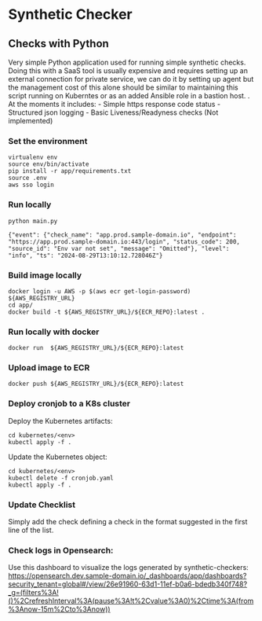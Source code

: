 # Synthetic Checker

##  Checks with Python
Very simple Python application used for running simple synthetic checks. Doing this with a SaaS tool is usually expensive and requires setting up an external connection for private service, we can do it by setting up agent but the management cost of this alone should be similar to maintaining this script running on Kuberntes or as an added Ansible role in a bastion host.
. At the moments it includes:
    - Simple https response code status
    - Structured json logging
    - Basic Liveness/Readyness checks (Not implemented)
    

### Set the environment

    virtualenv env
    source env/bin/activate
    pip install -r app/requirements.txt
    source .env
    aws sso login
   

### Run locally
    python main.py
    
    {"event": {"check_name": "app.prod.sample-domain.io", "endpoint": "https://app.prod.sample-domain.io:443/login", "status_code": 200, "source_id": "Env var not set", "message": "Omitted"}, "level": "info", "ts": "2024-08-29T13:10:12.728046Z"}



### Build image locally
    docker login -u AWS -p $(aws ecr get-login-password) ${AWS_REGISTRY_URL}
    cd app/
    docker build -t ${AWS_REGISTRY_URL}/${ECR_REPO}:latest .
    
### Run locally with docker
    docker run  ${AWS_REGISTRY_URL}/${ECR_REPO}:latest


### Upload image to ECR
    docker push ${AWS_REGISTRY_URL}/${ECR_REPO}:latest

### Deploy cronjob to a K8s cluster

Deploy the Kubernetes artifacts:
    
    cd kubernetes/<env>
    kubectl apply -f .

Update the Kubernetes object:

    cd kubernetes/<env>
    kubectl delete -f cronjob.yaml
    kubectl apply -f .

### Update Checklist
Simply add the check defining a check in the format suggested in the first line of the list.
    
### Check logs in Opensearch:

Use this dashboard to visualize the logs generated by synthetic-checkers:
https://opensearch.dev.sample-domain.io/_dashboards/app/dashboards?security_tenant=global#/view/26e91960-63d1-11ef-b0a6-bdedb340f748?_g=(filters%3A!()%2CrefreshInterval%3A(pause%3A!t%2Cvalue%3A0)%2Ctime%3A(from%3Anow-15m%2Cto%3Anow))
    
    
